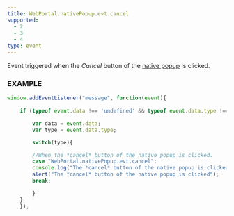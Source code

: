 ```yaml
---
title: WebPortal.nativePopup.evt.cancel
supported:
  - 2
  - 3
  - 4
type: event
---
```


Event triggered when the *Cancel* button of the [native popup](#api-WebPortal-nativePopup-open) is clicked.

### EXAMPLE

```javascript
window.addEventListener("message", function(event){
	
	if (typeof event.data !== 'undefined' && typeof event.data.type !== 'undefined' ){

	    var data = event.data;
	    var type = event.data.type;

	    switch(type){

	    //When the *cancel* button of the native popup is clicked.
	    case "WebPortal.nativePopup.evt.cancel":
		console.log("The *cancel* button of the native popup is clicked");
		alert("The *cancel* button of the native popup is clicked");
		break;

	    }
	}
    });
```